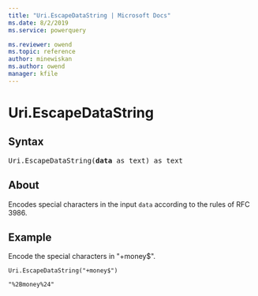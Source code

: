```yaml
---
title: "Uri.EscapeDataString | Microsoft Docs"
ms.date: 8/2/2019
ms.service: powerquery

ms.reviewer: owend
ms.topic: reference
author: minewiskan
ms.author: owend
manager: kfile
---
```

# Uri.EscapeDataString

## Syntax

<pre>
Uri.EscapeDataString(<b>data</b> as text) as text
</pre>

## About
Encodes special characters in the input `data` according to the rules of RFC 3986.

## Example 
Encode the special characters in "+money$".

```powerquery-m
Uri.EscapeDataString("+money$")
```

`"%2Bmoney%24"`

